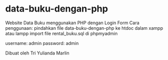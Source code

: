 # data-buku-dengan-php
Website Data Buku menggunakan PHP dengan Login Form
Cara penggunaan:
pindahkan file data-buku-dengan-php ke htdoc dalam xampp atau lampp
import file rental_buku.sql di phpmyadmin

username: admin
password: admin

Dibuat oleh Tri Yulianda Marlin
